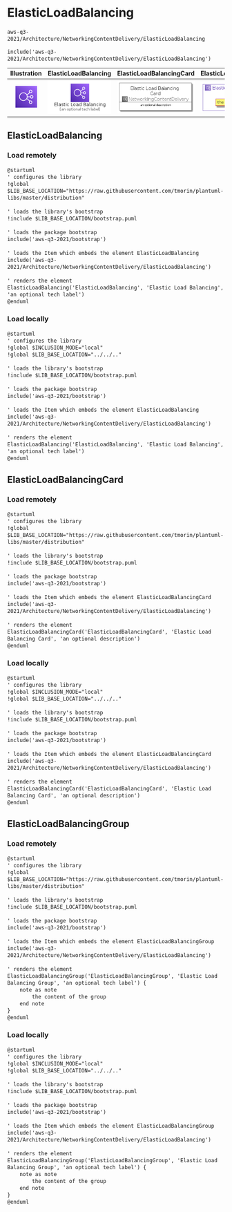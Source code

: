 # ElasticLoadBalancing


```text
aws-q3-2021/Architecture/NetworkingContentDelivery/ElasticLoadBalancing
```

```text
include('aws-q3-2021/Architecture/NetworkingContentDelivery/ElasticLoadBalancing')
```



| Illustration | ElasticLoadBalancing | ElasticLoadBalancingCard | ElasticLoadBalancingGroup |
| :---: | :---: | :---: | :---: |
| ![illustration for Illustration](../../../aws-q3-2021/Architecture/NetworkingContentDelivery/ElasticLoadBalancing.png) | ![illustration for ElasticLoadBalancing](../../../aws-q3-2021/Architecture/NetworkingContentDelivery/ElasticLoadBalancing.Local.png) | ![illustration for ElasticLoadBalancingCard](../../../aws-q3-2021/Architecture/NetworkingContentDelivery/ElasticLoadBalancingCard.Local.png) | ![illustration for ElasticLoadBalancingGroup](../../../aws-q3-2021/Architecture/NetworkingContentDelivery/ElasticLoadBalancingGroup.Local.png) |




## ElasticLoadBalancing

### Load remotely
```plantuml
@startuml
' configures the library
!global $LIB_BASE_LOCATION="https://raw.githubusercontent.com/tmorin/plantuml-libs/master/distribution"

' loads the library's bootstrap
!include $LIB_BASE_LOCATION/bootstrap.puml

' loads the package bootstrap
include('aws-q3-2021/bootstrap')

' loads the Item which embeds the element ElasticLoadBalancing
include('aws-q3-2021/Architecture/NetworkingContentDelivery/ElasticLoadBalancing')

' renders the element
ElasticLoadBalancing('ElasticLoadBalancing', 'Elastic Load Balancing', 'an optional tech label')
@enduml
```

### Load locally
```plantuml
@startuml
' configures the library
!global $INCLUSION_MODE="local"
!global $LIB_BASE_LOCATION="../../.."

' loads the library's bootstrap
!include $LIB_BASE_LOCATION/bootstrap.puml

' loads the package bootstrap
include('aws-q3-2021/bootstrap')

' loads the Item which embeds the element ElasticLoadBalancing
include('aws-q3-2021/Architecture/NetworkingContentDelivery/ElasticLoadBalancing')

' renders the element
ElasticLoadBalancing('ElasticLoadBalancing', 'Elastic Load Balancing', 'an optional tech label')
@enduml
```

## ElasticLoadBalancingCard

### Load remotely
```plantuml
@startuml
' configures the library
!global $LIB_BASE_LOCATION="https://raw.githubusercontent.com/tmorin/plantuml-libs/master/distribution"

' loads the library's bootstrap
!include $LIB_BASE_LOCATION/bootstrap.puml

' loads the package bootstrap
include('aws-q3-2021/bootstrap')

' loads the Item which embeds the element ElasticLoadBalancingCard
include('aws-q3-2021/Architecture/NetworkingContentDelivery/ElasticLoadBalancing')

' renders the element
ElasticLoadBalancingCard('ElasticLoadBalancingCard', 'Elastic Load Balancing Card', 'an optional description')
@enduml
```

### Load locally
```plantuml
@startuml
' configures the library
!global $INCLUSION_MODE="local"
!global $LIB_BASE_LOCATION="../../.."

' loads the library's bootstrap
!include $LIB_BASE_LOCATION/bootstrap.puml

' loads the package bootstrap
include('aws-q3-2021/bootstrap')

' loads the Item which embeds the element ElasticLoadBalancingCard
include('aws-q3-2021/Architecture/NetworkingContentDelivery/ElasticLoadBalancing')

' renders the element
ElasticLoadBalancingCard('ElasticLoadBalancingCard', 'Elastic Load Balancing Card', 'an optional description')
@enduml
```

## ElasticLoadBalancingGroup

### Load remotely
```plantuml
@startuml
' configures the library
!global $LIB_BASE_LOCATION="https://raw.githubusercontent.com/tmorin/plantuml-libs/master/distribution"

' loads the library's bootstrap
!include $LIB_BASE_LOCATION/bootstrap.puml

' loads the package bootstrap
include('aws-q3-2021/bootstrap')

' loads the Item which embeds the element ElasticLoadBalancingGroup
include('aws-q3-2021/Architecture/NetworkingContentDelivery/ElasticLoadBalancing')

' renders the element
ElasticLoadBalancingGroup('ElasticLoadBalancingGroup', 'Elastic Load Balancing Group', 'an optional tech label') {
    note as note
        the content of the group
    end note
}
@enduml
```

### Load locally
```plantuml
@startuml
' configures the library
!global $INCLUSION_MODE="local"
!global $LIB_BASE_LOCATION="../../.."

' loads the library's bootstrap
!include $LIB_BASE_LOCATION/bootstrap.puml

' loads the package bootstrap
include('aws-q3-2021/bootstrap')

' loads the Item which embeds the element ElasticLoadBalancingGroup
include('aws-q3-2021/Architecture/NetworkingContentDelivery/ElasticLoadBalancing')

' renders the element
ElasticLoadBalancingGroup('ElasticLoadBalancingGroup', 'Elastic Load Balancing Group', 'an optional tech label') {
    note as note
        the content of the group
    end note
}
@enduml
```

